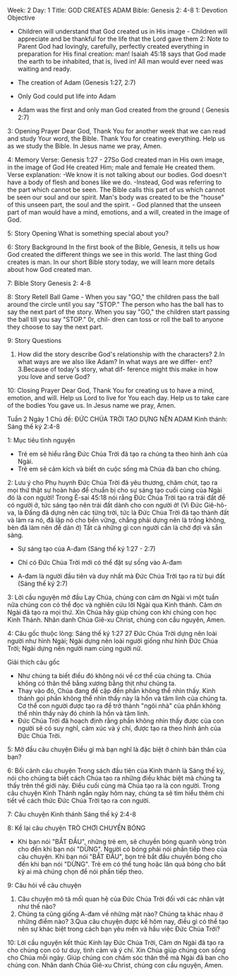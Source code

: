 Week: 2
Day: 1
Title: GOD CREATES ADAM
Bible: Genesis 2: 4-8
1: Devotion Objective
- Children will understand that God created us in His image - Children will appreciate and be thankful for the life that the Lord gave them
2: Note to Parent
God had lovingly, carefully, perfectly created everything in preparation for His final creation: man! Isaiah 45:18 says that God made the earth to be inhabited, that is, lived in! All man would ever need was waiting and ready. 
* The creation of Adam (Genesis 1:27, 2:7) 
- Only God could put life into Adam 
* Adam was the first and only man God created from the ground ( Genesis 2:7)

3: Opening Prayer
Dear God, Thank You for another week that we can read and study Your word, the Bible. Thank You for creating everything. Help us as we study the Bible. In Jesus name we pray, Amen. 

4: Memory Verse:
Genesis 1:27 - 27So God created man in His own image, in the image of God He created Him; male and female He created them. Verse explanation: -We know it is not talking about our bodies. God doesn't have a body of flesh and bones like we do. -Instead, God was referring to the part which cannot be seen. The Bible calls this part of us which cannot be seen our soul and our spirit. Man's body was created to be the "house" of this unseen part, the soul and the spirit. - God planned that the unseen part of man would have a mind, emotions, and a will, created in the image of God.

5: Story Opening
What is something special about you? 

6: Story Background
In the first book of the Bible, Genesis, it tells us how God created the different things we see in this world. The last thing God creates is man. In our short Bible story today, we will learn more details about how God created man.

7: Bible Story
Genesis 2: 4-8

8: Story Retell
Ball Game - When you say "GO," the children pass the ball around the circle until you say "STOP." The person who has the ball has to say the next part of the story. When you say "GO," the children start passing the ball till you say "STOP." 0r, chil- dren can toss or roll the ball to anyone they choose to say the next part. 

9: Story Questions
1. How did the story describe God's relationship with the characters? 
2.In what ways are we also like Adam? In what ways are we differ- ent? 
3.Because of today's story, what dif- ference might this make in how you love and serve God? 

10: Closing Prayer
Dear God, Thank You for creating us to have a mind, emotion, and will. Help us Lord to live for You each day. Help us to take care of the bodies You gave us. In Jesus name we pray, Amen.

Tuần 2
Ngày 1
Chủ đề: ĐỨC CHÚA TRỜI TẠO DỰNG NÊN ADAM
Kinh thánh: Sáng thế ký 2:4-8

1: Mục tiêu tĩnh nguyện
- Trẻ em sẽ hiểu rằng Đức Chúa Trời đã tạo ra chúng ta theo hình ảnh của Ngài.
- Trẻ em sẽ cảm kích và biết ơn cuộc sống mà Chúa đã ban cho chúng.

2: Lưu ý cho Phụ huynh
Đức Chúa Trời đã yêu thương, chăm chút, tạo ra mọi thứ thật sự hoàn hảo để chuẩn bị cho sự sáng tạo cuối cùng của Ngài đó là con người! Trong Ê-sai 45:18 nói rằng Đức Chúa Trời tạo ra trái đất để có người ở, tức sáng tạo nên trái đất dành cho con người ở!   (Vì Đức Giê-hô-va, là Đấng đã dựng nên các từng trời, tức là Đức Chúa Trời đã tạo thành đất và làm ra nó, đã lập nó cho bền vững, chẳng phải dựng nên là trống không, bèn đã làm nên để dân ở)
 Tất cả những gì con người cần là chờ đợi và sẵn sàng.
* Sự sáng tạo của A-đam (Sáng thế ký 1:27 - 2:7)
- Chỉ có Đức Chúa Trời mới có thể đặt sự sống vào A-đam
* A-đam là người đầu tiên và duy nhất mà Đức Chúa Trời tạo ra từ bụi đất (Sáng thế ký 2:7)

3: Lời cầu nguyện mở đầu
Lạy Chúa, chúng con cảm ơn Ngài vì một tuần nữa chúng con có thể đọc và nghiên cứu lời Ngài qua Kinh thánh. Cảm ơn Ngài đã tạo ra mọi thứ. Xin Chúa hãy giúp chúng con khi chúng con học Kinh Thánh. Nhân danh Chúa Giê-xu Christ, chúng con cầu nguyện, Amen.

4: Câu gốc thuộc lòng:
Sáng thế ký 1:27
27 Đức Chúa Trời dựng nên loài người như hình Ngài; Ngài dựng nên loài người giống như hình Đức Chúa Trời; Ngài dựng nên người nam cùng người nữ.

Giải thích câu gốc
- Như chúng ta biết điều đó không nói về cơ thể của chúng ta. Chúa không có thân thể bằng xương bằng thịt như chúng ta. 
- Thay vào đó, Chúa đang đề cập đến phần không thể nhìn thấy. Kinh thánh gọi phần không thể nhìn thấy này là hồn và tâm linh của chúng ta. Cơ thể con người được tạo ra để trở thành "ngôi nhà" của phần không thể nhìn thấy này đó chính là hồn và tâm linh. 
- Đức Chúa Trời đã hoạch định rằng phần không nhìn thấy được của con người sẽ có suy nghĩ, cảm xúc và ý chí, được tạo ra theo hình ảnh của Đức Chúa Trời.

5: Mở đầu câu chuyện
Điều gì mà bạn nghĩ là đặc biệt ở chính bản thân của bạn?

6: Bối cảnh câu chuyện
Trong  sách đầu tiên của Kinh thánh là Sáng thế ký, nói cho chúng ta biết cách Chúa tạo ra những điều khác biệt mà chúng ta thấy trên thế giới này. Điều cuối cùng mà Chúa tạo ra là con người. Trong câu chuyện Kinh Thánh ngắn ngày hôm nay, chúng ta sẽ tìm hiểu thêm chi tiết về cách thức Đức Chúa Trời tạo ra con người.

7: Câu chuyện Kinh thánh
Sáng thế ký 2:4-8

8: Kể lại câu chuyện
TRÒ CHƠI CHUYỀN BÓNG
 - Khi bạn nói "BẮT ĐẦU", những trẻ em, sẽ chuyền bóng quanh vòng tròn cho đến khi bạn nói "DỪNG". Người có bóng phải nói phần tiếp theo của câu chuyện. Khi bạn nói "BẮT ĐẦU", bọn trẻ bắt đầu chuyền bóng cho đến khi bạn nói "DỪNG". Trẻ em có thể tung hoặc lăn quả bóng cho bất kỳ ai mà chúng chọn để nói phần tiếp theo.

9: Câu hỏi về câu chuyện
1. Câu chuyện mô tả mối quan hệ của Đức Chúa Trời đối với các nhân vật như thế nào?
2. Chúng ta cũng giống A-đam về những mặt nào? Chúng ta khác nhau ở những điểm nào?
3.Qua câu chuyện được kể hôm nay, điều gì có thể tạo nên sự khác biệt trong cách bạn yêu mến và hầu việc Đức Chúa Trời?

10: Lời cầu nguyện kết thúc
Kính lạy Đức Chúa Trời, Cảm ơn Ngài đã tạo ra cho chúng con có tư duy, tình cảm và ý chí. Xin Chúa giúp chúng con sống cho Chúa mỗi ngày. Giúp chúng con chăm sóc thân thể mà Ngài đã ban cho chúng con. Nhân danh Chúa Giê-xu Christ, chúng con cầu nguyện, Amen.




